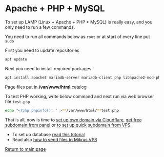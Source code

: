 # Apache + PHP + MySQL

To set up LAMP (Linux + Apache + PHP + MySQL) is really easy, and you only need to run a few commands.

You need to run all commands below as `root` or at start of every line put `sudo`

First you need to update repositories

```bash
apt update
```
Next you need to install required packages

```bash
apt install apache2 mariadb-server mariadb-client php libapache2-mod-php -y
```

Page files put in **/var/www/html** catalog

To test PHP working, write below command and next run via web browser file `test.php`

```bash
echo "<?php phpinfo(); " >**/var/www/html/**test.php
```

That is all, now is time to [set up own domain via Cloudflare](../podpiecie_domeny_przez_cloudflare), [get free subdomain from panel](https://mikr.us/panel/?a=domain) or [to set up quick subdomain from VPS](../szybka_subdomena).

- To set up database [read this tutorial](../konfiguracja_mysql_mariadb)
- Read also [how to send files to Mikrus VPS](../jak_wysylac_pliki_na_mikrusa) 

[Return to main page](/)